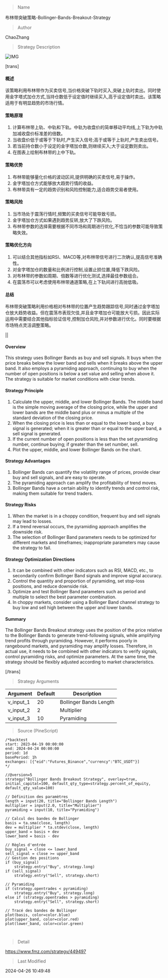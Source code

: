 
> Name

布林带突破策略-Bollinger-Bands-Breakout-Strategy

> Author

ChaoZhang

> Strategy Description

![IMG](https://www.fmz.com/upload/asset/1c2f5b86fe0530cb8a5.png)

[trans]
#### 概述
该策略利用布林带作为买卖信号,当价格突破下轨时买入,突破上轨时卖出。同时使用金字塔式加仓方式,当持仓数低于设定值时继续买入,高于设定值时卖出。该策略适用于有明显趋势的市场行情。

#### 策略原理
1. 计算布林带上轨、中轨和下轨。中轨为收盘价的简单移动平均线,上下轨为中轨加减收盘价标准差的倍数。
2. 当收盘价低于或等于下轨时,产生买入信号;高于或等于上轨时,产生卖出信号。
3. 若当前持仓数小于设定的金字塔加仓数,则继续买入;大于设定数则卖出。
4. 在图表上绘制布林带的上中下轨。

#### 策略优势
1. 布林带能够量化价格的波动区间,提供明确的买卖信号,易于操作。
2. 金字塔加仓方式能够放大趋势行情的收益。
3. 布林带具有一定的趋势识别和风险控制能力,适合趋势交易者使用。

#### 策略风险
1. 当市场处于震荡行情时,频繁的买卖信号可能导致亏损。
2. 金字塔加仓方式如果遇到趋势反转,放大了下跌风险。
3. 布林带参数的选择需要根据不同市场和周期进行优化,不恰当的参数可能导致策略失效。

#### 策略优化方向  
1. 可以结合其他指标如RSI、MACD等,对布林带信号进行二次确认,提高信号准确性。
2. 对金字塔加仓的数量和比例进行控制,设置止损位置,降低下跌风险。
3. 对布林带的参数如周期、倍数等进行优化测试,选择最佳参数组合。
4. 在震荡市可以考虑使用布林带通道策略,在上下轨间进行高抛低吸。

#### 总结
布林带突破策略利用价格相对布林带的位置产生趋势跟踪信号,同时通过金字塔加仓放大趋势收益。但在震荡市表现欠佳,并且金字塔加仓可能放大亏损。因此实际运用中需要结合其他指标验证信号,控制加仓风险,并对参数进行优化。同时要根据市场特点灵活调整策略。

|| 

#### Overview
This strategy uses Bollinger Bands as buy and sell signals. It buys when the price breaks below the lower band and sells when it breaks above the upper band. It also employs a pyramiding approach, continuing to buy when the number of open positions is below a set value and selling when above it. The strategy is suitable for market conditions with clear trends.

#### Strategy Principle
1. Calculate the upper, middle, and lower Bollinger Bands. The middle band is the simple moving average of the closing price, while the upper and lower bands are the middle band plus or minus a multiple of the standard deviation of the closing price.
2. When the closing price is less than or equal to the lower band, a buy signal is generated; when it is greater than or equal to the upper band, a sell signal is generated.
3. If the current number of open positions is less than the set pyramiding number, continue buying; if greater than the set number, sell.
4. Plot the upper, middle, and lower Bollinger Bands on the chart.

#### Strategy Advantages
1. Bollinger Bands can quantify the volatility range of prices, provide clear buy and sell signals, and are easy to operate.
2. The pyramiding approach can amplify the profitability of trend moves.
3. Bollinger Bands have a certain ability to identify trends and control risk, making them suitable for trend traders.

#### Strategy Risks
1. When the market is in a choppy condition, frequent buy and sell signals may lead to losses.
2. If a trend reversal occurs, the pyramiding approach amplifies the downside risk.
3. The selection of Bollinger Band parameters needs to be optimized for different markets and timeframes; inappropriate parameters may cause the strategy to fail.

#### Strategy Optimization Directions
1. It can be combined with other indicators such as RSI, MACD, etc., to secondarily confirm Bollinger Band signals and improve signal accuracy.
2. Control the quantity and proportion of pyramiding, set stop-loss positions, and reduce downside risk.  
3. Optimize and test Bollinger Band parameters such as period and multiple to select the best parameter combination.
4. In choppy markets, consider using a Bollinger Band channel strategy to buy low and sell high between the upper and lower bands.

#### Summary
The Bollinger Bands Breakout strategy uses the position of the price relative to the Bollinger Bands to generate trend-following signals, while amplifying trend profits through pyramiding. However, it performs poorly in rangebound markets, and pyramiding may amplify losses. Therefore, in actual use, it needs to be combined with other indicators to verify signals, control pyramiding risks, and optimize parameters. At the same time, the strategy should be flexibly adjusted according to market characteristics.

[/trans]

> Strategy Arguments



|Argument|Default|Description|
|----|----|----|
|v_input_1|20|Bollinger Bands Length|
|v_input_2|2|Multiplier|
|v_input_3|10|Pyramiding|


> Source (PineScript)

``` pinescript
/*backtest
start: 2023-04-19 00:00:00
end: 2024-04-24 00:00:00
period: 1d
basePeriod: 1h
exchanges: [{"eid":"Futures_Binance","currency":"BTC_USDT"}]
*/

//@version=5
strategy("Bollinger Bands Breakout Strategy", overlay=true, initial_capital=100, default_qty_type=strategy.percent_of_equity, default_qty_value=100)

// Définition des paramètres
length = input(20, title="Bollinger Bands Length")
multiplier = input(2.0, title="Multiplier")
pyramiding = input(10, title="Pyramiding")

// Calcul des bandes de Bollinger
basis = ta.sma(close, length)
dev = multiplier * ta.stdev(close, length)
upper_band = basis + dev
lower_band = basis - dev

// Règles d'entrée
buy_signal = close <= lower_band
sell_signal = close >= upper_band
// Gestion des positions
if (buy_signal)
    strategy.entry("Buy", strategy.long)
if (sell_signal)
    strategy.entry("Sell", strategy.short)

// Pyramiding
if (strategy.opentrades < pyramiding)
    strategy.entry("Buy", strategy.long)
else if (strategy.opentrades > pyramiding)
    strategy.entry("Sell", strategy.short)

// Tracé des bandes de Bollinger
plot(basis, color=color.blue)
plot(upper_band, color=color.red)
plot(lower_band, color=color.green)



```

> Detail

https://www.fmz.com/strategy/449497

> Last Modified

2024-04-26 10:49:48
